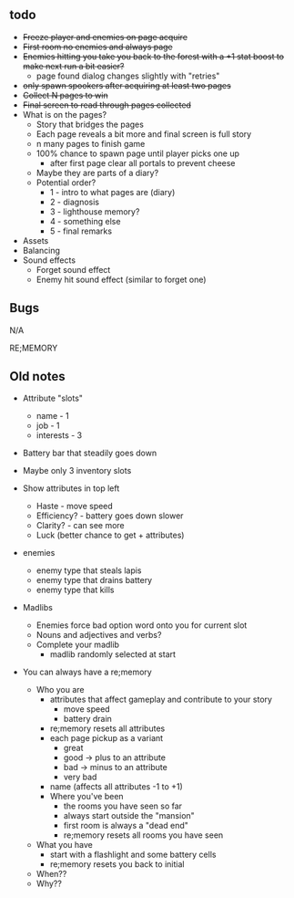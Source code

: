 ## todo

* ~~Freeze player and enemies on page acquire~~
* ~~First room no enemies and always page~~
* ~~Enemies hitting you take you back to the forest with a +1 stat boost to make next run a bit easier?~~
    * page found dialog changes slightly with "retries"
* ~~only spawn spookers after acquiring at least two pages~~
* ~~Collect N pages to win~~
* ~~Final screen to read through pages collected~~
* What is on the pages?
    * Story that bridges the pages
    * Each page reveals a bit more and final screen is full story
    * n many pages to finish game
    * 100% chance to spawn page until player picks one up
        * after first page clear all portals to prevent cheese
    * Maybe they are parts of a diary?
    * Potential order?
        * 1 - intro to what pages are (diary)
        * 2 - diagnosis
        * 3 - lighthouse memory?
        * 4 - something else
        * 5 - final remarks
* Assets
* Balancing
* Sound effects
    * Forget sound effect
    * Enemy hit sound effect (similar to forget one)

## Bugs

N/A

RE;MEMORY
## Old notes


* Attribute "slots"
    * name - 1
    * job - 1
    * interests - 3

* Battery bar that steadily goes down
* Maybe only 3 inventory slots
* Show attributes in top left
    * Haste - move speed
    * Efficiency? - battery goes down slower
    * Clarity? - can see more
    * Luck (better chance to get + attributes)

* enemies
    * enemy type that steals lapis
    * enemy type that drains battery
    * enemy type that kills

* Madlibs
    * Enemies force bad option word onto you for current slot
    * Nouns and adjectives and verbs?
    * Complete your madlib
        * madlib randomly selected at start

* You can always have a re;memory
    * Who you are
        * attributes that affect gameplay and contribute to your story
            * move speed
            * battery drain
        * re;memory resets all attributes
        * each page pickup as a variant
            * great
            * good -> plus to an attribute
            * bad -> minus to an attribute
            * very bad
        * name (affects all attributes -1 to +1)
        * Where you've been
            * the rooms you have seen so far
            * always start outside the "mansion"
            * first room is always a "dead end"
            * re;memory resets all rooms you have seen
    * What you have
        * start with a flashlight and some battery cells
        * re;memory resets you back to initial
    * When??
    * Why??
